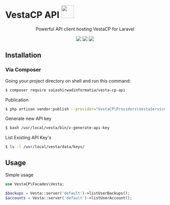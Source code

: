 # VestaCP API <img height="40"  src="https://cloud.githubusercontent.com/assets/5102591/25568951/b69285b4-2e15-11e7-9bd1-c91a04fb7f97.png">

<p align="center">
Powerful API client hosting VestaCP for Laravel
</p>

<p align="center">
<a href="https://packagist.org/packages/saiashirwadinformatia/vesta-cp-api"><img src="https://poser.pugx.org/saiashirwadinformatia/vesta-cp-api/v/stable"/></a>
<a href="https://packagist.org/packages/saiashirwadinformatia/vesta-cp-api"><img src="https://poser.pugx.org/saiashirwadinformatia/vesta-cp-api/downloads"/></a>
<a href="https://packagist.org/packages/saiashirwadinformatia/vesta-cp-api"><img src="https://poser.pugx.org/saiashirwadinformatia/vesta-cp-api/license"/></a>
</p>


## Installation


### Via Composer

Going your project directory on shell and run this command: 

```sh
$ composer require saiashirwadinformatia/vesta-cp-api
```

Publication
```sh
$ php artisan vendor:publish --provider="VestaCP\Providers\VestaServiceProvider"
```

Generate new API key

```bash
$ bash /usr/local/vesta/bin/v-generate-api-key
```

List Existing API Key's

```bash
$ ls -l /usr/local/vesta/data/keys/
```

## Usage

	
Simple usage
```php
use VestaCP\Facades\Vesta;

$backups = Vesta::server('default')->listUserBackups();
$accounts = Vesta::server('default')->listUserAccount();

```